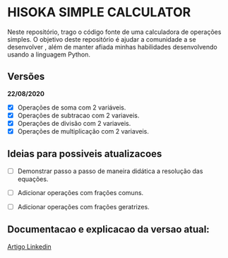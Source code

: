 # HISOKA SIMPLE CALCULATOR

Neste repositório, trago o código fonte de uma calculadora de operações simples.
O objetivo deste repositório é ajudar a comunidade a se desenvolver , além de manter afiada minhas habilidades desenvolvendo usando a linguagem Python.


## Versões

**22/08/2020**

- [x] Operações de soma com 2 variáveis.
- [x] Operações de subtracao com 2 variaveis.
- [x] Operações de divisão com 2 variaveis.
- [x] Operações de multiplicação com 2 variaveis.

## Ideias para possiveis atualizacoes 

- [ ] Demonstrar passo a passo de maneira didática a resolução das equações.
- [ ] Adicionar operações com frações comuns.
- [ ] Adicionar operações com frações geratrizes.


## Documentacao e explicacao da versao atual:
[Artigo Linkedin](#)
